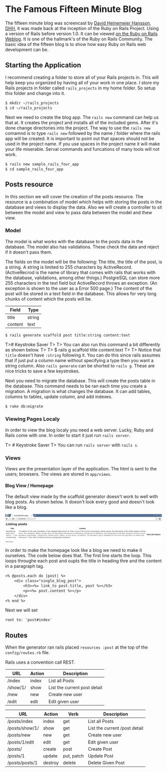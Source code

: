 # The Famous Fifteen Minute Blog
The fifteen minute blog was screencast by [David Heinemeier Hansson](http://david.heinemeierhansson.com/), [DHH](https://github.com/dhh), it was made back at the inception of the Ruby on Rails Project. Using a version of Rails before version 1.0. It can be viewed [on the Ruby on Rails Weblog](http://weblog.rubyonrails.org/2008/11/27/new-15-minute-blog-video-on-rails-2-2/). It is one of the hallmark's of the Ruby on Rails Community. The basic idea of the fifteen blog is to show how easy Ruby on Rails web development can be.


## Starting the Application
I recommend creating a folder to store all of your Rails projects in. This will help keep you organized by having all of your work in one place. I store my Rails projects in folder called `rails_projects` in my home folder. So setup this folder and change into it.

    $ mkdir ~/rails_projects 
    $ cd ~/rails_projects

Next we need to create the blog app. The `rails new` command can help us that at. It creates the project and installs all of the included gems. After it's done change directories into the project. The way to use the `rails new` comamnd is to type `rails new` followed by the name / folder where the rails app will be created. It is important to point out that spaces should not be used in the project name. If you use spaces in the project name it will make your life miserable. Serval commands and funcations of many tools will not work. 

    $ rails new sample_rails_four_app
    $ cd sample_rails_four_app

## Posts resource
In this section we will cover the creation of the posts resource. The resource is a combination of model which helps with storing the posts in the database and views to display the data. Also we will create a controller to sit between the model and view to pass data between the model and thew view.


### Model
The model is what works with the database to the posts data in the database. The model also has validations. These check the data and reject if it doesn't pass them.

The fields on the model will be the following: The title, the title of the post, is a string. A string is limited to 255 characters by ActiveRecord. (ActiveRecrod is the name of library that comes with rails that works with the database, validations, among other things.) PostgreSQL can store more 255 characters in the text field but ActiveRecord throws an exception. (An exception is shown to the user as a Error 500 page.) The content of the post will be stored in a text field in the database. This allows for very long chunks of content which the posts will be.



| Field    | Type       |
|----------|------------|
| title    | string     |
| content  | text       |


    $ rails generate scaffold post title:string content:text

T># Keystroke Saver
T>
T> You can also run this command a bit differently as shown below.
T>
T>  $ rails g scaffold title content:text
T>
T> Notice that `title` doesn't have `:string` following it. You can do this since rails assumes that if just put a column name without specifying a type then you want a string column. Also `rails generate` can be shorted to `rails g`.  These are nice tricks to save a few keystrokes.

Next you need to migrate the database. This will create the posts table in the database. This command needs to be ran each time you create a migration. A migration is what changes the database. It can add tables, columns to tables, update column, and add indexes.

    $ rake db:migrate

### Viewing Pages Localy
In order to view the blog localy you need a web server. Lucky, Ruby and Rails come with one. In order to start it just run `rails server`.

T> # Keystroke Saver
T> You can run `rails server` with  `rails s`.


### Views
Views are the presentation layer of the application. The html is sent to the users; browsers. The views are stored in `app/views`.

#### Blog View / Homepage
The default view made by the scaffold generator doesn't work to well with blog posts. As shown below. It doesn't look every good and doesn't look like a blog.

![](images/chapter_2/post_index_default.png)

In order to make the homepage look like a blog we need  to make it ourselves. The code below does that. The first line starts the loop. This loops throughe each post and oupts the title in heading thre and the content in a paragraph tag.

	<% @posts.each do |post| %>
		<div class="single_blog_post">
			<h3><%= link_to post.title, post %></h3>
			<p><%= post.content %></p>
		</div>
	<% end %>

Next we will set

	root to: 'post#index'


## Routes
When the generator ran rails placed `resources :post` at the top of the `config/routes.rb` file.

Rails uses a convention call REST.

| URL 	   | Action | Description    		           |
|----------|--------|--------------------------------|
| /index   | index  | List all Posts 			       |
| /show/1/ | show   | List the current post detail   |
| /new     | new    | Create new user                |
| /edit    | edit   | Edit given user                |




| URL 	   		| Action  | Verb      | Description    		 	    |
|---------------|---------|-----------|-----------------------------|
| /posts/index   | index   | get       | List all Posts 		 	    |
| /posts/show/1/ | show    | get       | List the current /post detail|
| /posts/new     | new     | get       | Create new user             |
| /posts/1/edit  | edit    | get       | Edit given user             |
| /posts/  		| create  | post      | Create Post 				|
| /posts/1       | update  | put, patch    | Update Post                 |
| /posts/posts/1      | destroy | delete    | Delete Given Post           |





